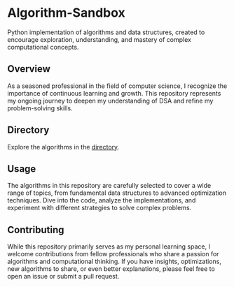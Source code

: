 # Algorithm-Sandbox

Python implementation of algorithms and data structures, created to encourage exploration, understanding, and mastery of complex computational concepts.

## Overview

As a seasoned professional in the field of computer science, I recognize the importance of continuous learning and growth. This repository represents my ongoing journey to deepen my understanding of DSA and refine my problem-solving skills.

## Directory

Explore the algorithms in the [directory](/DIRECTORY.md).

## Usage

The algorithms in this repository are carefully selected to cover a wide range of topics, from fundamental data structures to advanced optimization techniques. Dive into the code, analyze the implementations, and experiment with different strategies to solve complex problems.

## Contributing

While this repository primarily serves as my personal learning space, I welcome contributions from fellow professionals who share a passion for algorithms and computational thinking. If you have insights, optimizations, new algorithms to share, or even better explanations, please feel free to open an issue or submit a pull request. 

